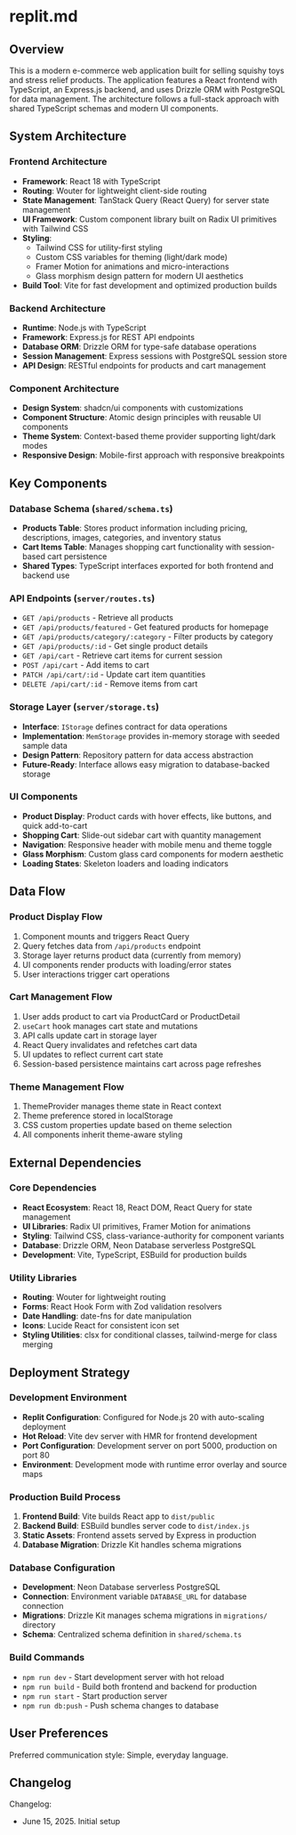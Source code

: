 # replit.md

## Overview

This is a modern e-commerce web application built for selling squishy toys and stress relief products. The application features a React frontend with TypeScript, an Express.js backend, and uses Drizzle ORM with PostgreSQL for data management. The architecture follows a full-stack approach with shared TypeScript schemas and modern UI components.

## System Architecture

### Frontend Architecture
- **Framework**: React 18 with TypeScript
- **Routing**: Wouter for lightweight client-side routing
- **State Management**: TanStack Query (React Query) for server state management
- **UI Framework**: Custom component library built on Radix UI primitives with Tailwind CSS
- **Styling**: 
  - Tailwind CSS for utility-first styling
  - Custom CSS variables for theming (light/dark mode)
  - Framer Motion for animations and micro-interactions
  - Glass morphism design pattern for modern UI aesthetics
- **Build Tool**: Vite for fast development and optimized production builds

### Backend Architecture
- **Runtime**: Node.js with TypeScript
- **Framework**: Express.js for REST API endpoints
- **Database ORM**: Drizzle ORM for type-safe database operations
- **Session Management**: Express sessions with PostgreSQL session store
- **API Design**: RESTful endpoints for products and cart management

### Component Architecture
- **Design System**: shadcn/ui components with customizations
- **Component Structure**: Atomic design principles with reusable UI components
- **Theme System**: Context-based theme provider supporting light/dark modes
- **Responsive Design**: Mobile-first approach with responsive breakpoints

## Key Components

### Database Schema (`shared/schema.ts`)
- **Products Table**: Stores product information including pricing, descriptions, images, categories, and inventory status
- **Cart Items Table**: Manages shopping cart functionality with session-based cart persistence
- **Shared Types**: TypeScript interfaces exported for both frontend and backend use

### API Endpoints (`server/routes.ts`)
- `GET /api/products` - Retrieve all products
- `GET /api/products/featured` - Get featured products for homepage
- `GET /api/products/category/:category` - Filter products by category
- `GET /api/products/:id` - Get single product details
- `GET /api/cart` - Retrieve cart items for current session
- `POST /api/cart` - Add items to cart
- `PATCH /api/cart/:id` - Update cart item quantities
- `DELETE /api/cart/:id` - Remove items from cart

### Storage Layer (`server/storage.ts`)
- **Interface**: `IStorage` defines contract for data operations
- **Implementation**: `MemStorage` provides in-memory storage with seeded sample data
- **Design Pattern**: Repository pattern for data access abstraction
- **Future-Ready**: Interface allows easy migration to database-backed storage

### UI Components
- **Product Display**: Product cards with hover effects, like buttons, and quick add-to-cart
- **Shopping Cart**: Slide-out sidebar cart with quantity management
- **Navigation**: Responsive header with mobile menu and theme toggle
- **Glass Morphism**: Custom glass card components for modern aesthetic
- **Loading States**: Skeleton loaders and loading indicators

## Data Flow

### Product Display Flow
1. Component mounts and triggers React Query
2. Query fetches data from `/api/products` endpoint
3. Storage layer returns product data (currently from memory)
4. UI components render products with loading/error states
5. User interactions trigger cart operations

### Cart Management Flow
1. User adds product to cart via ProductCard or ProductDetail
2. `useCart` hook manages cart state and mutations
3. API calls update cart in storage layer
4. React Query invalidates and refetches cart data
5. UI updates to reflect current cart state
6. Session-based persistence maintains cart across page refreshes

### Theme Management Flow
1. ThemeProvider manages theme state in React context
2. Theme preference stored in localStorage
3. CSS custom properties update based on theme selection
4. All components inherit theme-aware styling

## External Dependencies

### Core Dependencies
- **React Ecosystem**: React 18, React DOM, React Query for state management
- **UI Libraries**: Radix UI primitives, Framer Motion for animations
- **Styling**: Tailwind CSS, class-variance-authority for component variants
- **Database**: Drizzle ORM, Neon Database serverless PostgreSQL
- **Development**: Vite, TypeScript, ESBuild for production builds

### Utility Libraries
- **Routing**: Wouter for lightweight routing
- **Forms**: React Hook Form with Zod validation resolvers
- **Date Handling**: date-fns for date manipulation
- **Icons**: Lucide React for consistent icon set
- **Styling Utilities**: clsx for conditional classes, tailwind-merge for class merging

## Deployment Strategy

### Development Environment
- **Replit Configuration**: Configured for Node.js 20 with auto-scaling deployment
- **Hot Reload**: Vite dev server with HMR for frontend development
- **Port Configuration**: Development server on port 5000, production on port 80
- **Environment**: Development mode with runtime error overlay and source maps

### Production Build Process
1. **Frontend Build**: Vite builds React app to `dist/public`
2. **Backend Build**: ESBuild bundles server code to `dist/index.js`
3. **Static Assets**: Frontend assets served by Express in production
4. **Database Migration**: Drizzle Kit handles schema migrations

### Database Configuration
- **Development**: Neon Database serverless PostgreSQL
- **Connection**: Environment variable `DATABASE_URL` for database connection
- **Migrations**: Drizzle Kit manages schema migrations in `migrations/` directory
- **Schema**: Centralized schema definition in `shared/schema.ts`

### Build Commands
- `npm run dev` - Start development server with hot reload
- `npm run build` - Build both frontend and backend for production
- `npm run start` - Start production server
- `npm run db:push` - Push schema changes to database

## User Preferences

Preferred communication style: Simple, everyday language.

## Changelog

Changelog:
- June 15, 2025. Initial setup